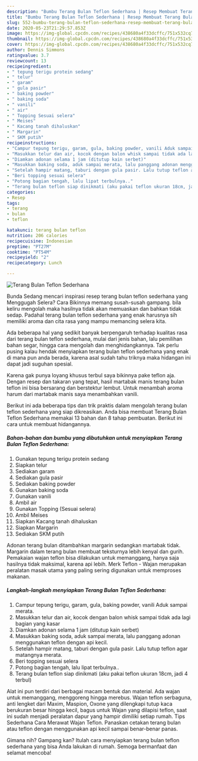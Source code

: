 ```yaml
---
description: "Bumbu Terang Bulan Teflon Sederhana | Resep Membuat Terang Bulan Teflon Sederhana Yang Enak dan Simpel"
title: "Bumbu Terang Bulan Teflon Sederhana | Resep Membuat Terang Bulan Teflon Sederhana Yang Enak dan Simpel"
slug: 552-bumbu-terang-bulan-teflon-sederhana-resep-membuat-terang-bulan-teflon-sederhana-yang-enak-dan-simpel
date: 2020-05-23T21:29:57.853Z
image: https://img-global.cpcdn.com/recipes/438680a4f33dcffc/751x532cq70/terang-bulan-teflon-sederhana-foto-resep-utama.jpg
thumbnail: https://img-global.cpcdn.com/recipes/438680a4f33dcffc/751x532cq70/terang-bulan-teflon-sederhana-foto-resep-utama.jpg
cover: https://img-global.cpcdn.com/recipes/438680a4f33dcffc/751x532cq70/terang-bulan-teflon-sederhana-foto-resep-utama.jpg
author: Dennis Simmons
ratingvalue: 3.7
reviewcount: 13
recipeingredient:
- " tepung terigu protein sedang"
- " telur"
- " garam"
- " gula pasir"
- " baking powder"
- " baking soda"
- " vanili"
- " air"
- " Topping Sesuai selera"
- " Meises"
- " Kacang tanah dihaluskan"
- " Margarin"
- " SKM putih"
recipeinstructions:
- "Campur tepung terigu, garam, gula, baking powder, vanili Aduk sampai merata."
- "Masukkan telur dan air, kocok dengan balon whisk sampai tidak ada lagi bagian yang kasar"
- "Diamkan adonan selama 1 jam (ditutup kain serbet)"
- "Masukkan baking soda, aduk sampai merata, lalu panggang adonan menggunakan teflon dengan api kecil."
- "Setelah hampir matang, taburi dengan gula pasir. Lalu tutup teflon agar matangnya merata."
- "Beri topping sesuai selera"
- "Potong bagian tengah, lalu lipat terbulnya.."
- "Terang bulan teflon siap dinikmati (aku pakai teflon ukuran 18cm, jadi 4 terbul)"
categories:
- Resep
tags:
- terang
- bulan
- teflon

katakunci: terang bulan teflon 
nutrition: 206 calories
recipecuisine: Indonesian
preptime: "PT27M"
cooktime: "PT54M"
recipeyield: "2"
recipecategory: Lunch

---
```



![Terang Bulan Teflon Sederhana](https://img-global.cpcdn.com/recipes/438680a4f33dcffc/751x532cq70/terang-bulan-teflon-sederhana-foto-resep-utama.jpg)

Bunda Sedang mencari inspirasi resep terang bulan teflon sederhana yang Menggugah Selera? Cara Bikinnya memang susah-susah gampang. bila keliru mengolah maka hasilnya tidak akan memuaskan dan bahkan tidak sedap. Padahal terang bulan teflon sederhana yang enak harusnya sih memiliki aroma dan cita rasa yang mampu memancing selera kita.

Ada beberapa hal yang sedikit banyak berpengaruh terhadap kualitas rasa dari terang bulan teflon sederhana, mulai dari jenis bahan, lalu pemilihan bahan segar, hingga cara mengolah dan menghidangkannya. Tak perlu pusing kalau hendak menyiapkan terang bulan teflon sederhana yang enak di mana pun anda berada, karena asal sudah tahu triknya maka hidangan ini dapat jadi suguhan spesial.

Karena gak punya loyang khusus terbul saya bikinnya pake teflon aja. Dengan resep dan takaran yang tepat, hasil martabak manis terang bulan teflon ini bisa bersarang dan berstektur lembut. Untuk menambah aroma harum dari martabak manis saya menambahkan vanili.


Berikut ini ada beberapa tips dan trik praktis dalam mengolah terang bulan teflon sederhana yang siap dikreasikan. Anda bisa membuat Terang Bulan Teflon Sederhana memakai 13 bahan dan 8 tahap pembuatan. Berikut ini cara untuk membuat hidangannya.

<!--inarticleads1-->

##### Bahan-bahan dan bumbu yang dibutuhkan untuk menyiapkan Terang Bulan Teflon Sederhana:

1. Gunakan  tepung terigu protein sedang
1. Siapkan  telur
1. Sediakan  garam
1. Sediakan  gula pasir
1. Sediakan  baking powder
1. Gunakan  baking soda
1. Gunakan  vanili
1. Ambil  air
1. Gunakan  Topping (Sesuai selera)
1. Ambil  Meises
1. Siapkan  Kacang tanah dihaluskan
1. Siapkan  Margarin
1. Sediakan  SKM putih


Adonan terang bulan ditambahkan margarin sedangkan martabak tidak. Margarin dalam terang bulan membuat teksturnya lebih kenyal dan gurih. Pemakaian wajan teflon bisa dilakukan untuk memanggang, hanya saja hasilnya tidak maksimal, karena api lebih. Merk Teflon - Wajan merupakan peralatan masak utama yang paling sering digunakan untuk memproses makanan. 

<!--inarticleads2-->

##### Langkah-langkah menyiapkan Terang Bulan Teflon Sederhana:

1. Campur tepung terigu, garam, gula, baking powder, vanili Aduk sampai merata.
1. Masukkan telur dan air, kocok dengan balon whisk sampai tidak ada lagi bagian yang kasar
1. Diamkan adonan selama 1 jam (ditutup kain serbet)
1. Masukkan baking soda, aduk sampai merata, lalu panggang adonan menggunakan teflon dengan api kecil.
1. Setelah hampir matang, taburi dengan gula pasir. Lalu tutup teflon agar matangnya merata.
1. Beri topping sesuai selera
1. Potong bagian tengah, lalu lipat terbulnya..
1. Terang bulan teflon siap dinikmati (aku pakai teflon ukuran 18cm, jadi 4 terbul)


Alat ini pun terdiri dari berbagai macam bentuk dan material. Ada wajan untuk memanggang, menggoreng hingga merebus. Wajan teflon serbaguna, anti lengket dari Maxim, Maspion, Oxone yang dilengkapi tutup kaca berukuran besar hingga kecil, bagus untuk Wajan yang dilapisi teflon, saat ini sudah menjadi peralatan dapur yang hampir dimiliki setiap rumah. Tips Sederhana Cara Merawat Wajan Teflon. Panaskan cetakan terang bulan atau teflon dengan menggunakan api kecil sampai benar-benar panas. 

Gimana nih? Gampang kan? Itulah cara menyiapkan terang bulan teflon sederhana yang bisa Anda lakukan di rumah. Semoga bermanfaat dan selamat mencoba!

